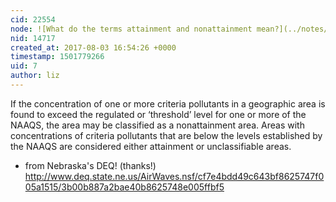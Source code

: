 ```yaml
---
cid: 22554
node: ![What do the terms attainment and nonattainment mean?](../notes/liz/08-03-2017/what-do-the-terms-attainment-and-nonattainment-mean)
nid: 14717
created_at: 2017-08-03 16:54:26 +0000
timestamp: 1501779266
uid: 7
author: liz
---
```


If the concentration of one or more criteria pollutants in a geographic area is found to exceed the regulated or ‘threshold’ level for one or more of the NAAQS, the area may be classified as a nonattainment area. Areas with concentrations of criteria pollutants that are below the levels established by the NAAQS are considered either attainment or unclassifiable areas.

- from Nebraska's DEQ! (thanks!)
http://www.deq.state.ne.us/AirWaves.nsf/cf7e4bdd49c643bf8625747f005a1515/3b00b887a2bae40b8625748e005ffbf5